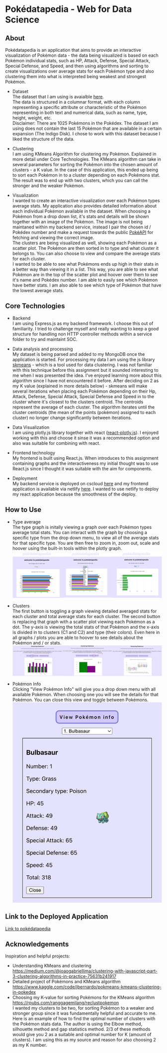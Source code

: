 # Pokédatapedia - Web for Data Science

## About

Pokédatapedia is an application that aims to provide an interactive visualization of Pokémon data - the data being visualized is based on each Pokémon individual stats, such as HP, Attack, Defense, Special Attack, Special Defense, and Speed, and then using algorithms and sorting to create visualizations over average stats for each Pokémon type and also clustering them into what is interpreted being weakest and strongest Pokémon.

- Dataset              
The dataset that I am using is avaialble [here](https://www.kaggle.com/datasets/takamasakato/pokemon-all-status-data).                     
The data is structured in a columnar format, with each column representing a specific attribute or characteristic of the Pokémon representing in both text and numerical data, such as name, type, height, weight, etc.          
Disclaimer: There are 1025 Pokémons in the Pokédex. The dataset I am using does not contain the last 15 Pokémon that are available in a certain expansion (The Indigo Disk). I chose to work with this dataset because I liked the structure of the data.            


- Clustering              
I am using KMeans Algorithm for clustering my Pokémon. Explained in more detail under Core Technologies. The KMeans algorithm can take in several parameters for sorting the Pokémon into the chosen amount of clusters - a K value. In the case of this application, this ended up being to sort each Pokémon in to a cluster depending on each Pokémons stat. The result was to end up with two clusters, which you can call the stronger and the weaker Pokémon.


- Visualization              
I wanted to create an interactive visualization over each Pokémon types average stats. My application also provides detailed information about each individual Pokémon available in the dataset. When choosing a Pokémon from a drop down list, it's stats and details will be shown together with an image of the Pokémon. The image is not being maintaned within my backend service, instead I pair the chosen id / Pokédex number and make a request towards the public [PokéAPI](https://pokeapi.co/) for fetching and viewing the correct image.               
The clusters are being visualized as well, showing each Pokémon as a scatter plot. The Pokémon are then sorted in to type and what cluster it belongs to. You can also choose to view and compare the average stats for each cluster.              
I wanted to be able to see what Pokémons ends up high in their stats in a better way than viewing it in a list. This way, you are able to see what Pokémon are in the top of the scatter plot and hoover over them to see it's name and Pokédex number. I am able to easily see which Pokémon have better stats. I am also able to see which type of Pokémon that have the lowest average stats. 

## Core Technologies
- Backend              
I am using Express.js as my backend framework. I choose this out of familiarity. I tried to challenge myself and really wanting to keep a good structure for handling non HTTP controller methods within a service folder to try and maintaint SOC.

- Data analysis and processing              
My dataset is being parsed and added to my MongoDB once the application is started. For processing my data I am using the js library [skmeans](www.npmjs.com/package/skmeans) - which is a tool used for data clustering. I was not familiar with this technique before this assignment but it sounded interesting to me when I was presented the idea. I've enjoyed learning more about this algorithm since I have not encountered it before. After deciding on 2 as my K value (explained in more details below) - skmeans will make several iterations when placing each Pokémon depending on their Hp, Attack, Defense, Special Attack, Special Defense and Speed in to the cluster where it's closest to the clusters centroid. The centroids represent the average of each cluster. The algorithm iterates until the cluster centroids (the mean of the points (pokémon) assigned to each cluster) no longer change significantly between iterations.

- Data Visualization              
I am using plotly.js library together with react ([react-plotly.js](https://plotly.com/javascript/react/)). I enjoyed working with this and choose it sinse it was a recommended option and also was suitable for combining with react.

- Frontend technology              
My frontend is built using React.js. When introduces to this assignment containing graphs and the interactiveness my initial thought was to use React.js since I thought it was suitable with the aim for components. 

- Deployment              
My backend service is deployed on cscloud [here](https://cscloud7-189.lnu.se/pokedata/api/v1) and my frontend application is available via netlify [here](https://pokedatapedia.netlify.app/). I wanted to use netlify to deploy my react application because the smoothness of the deploy.

## How to Use
- Type average              
The type graph is initally viewing a graph over each Pokémon types average total stats. You can interact with the graph by choosing a specific type from the drop down menu, to view all of the average stats for that specific type. You are then free to zoom in, zoom out, scale and hoover using the built-in tools within the plotly graph. ![imgtypes](/img/types.jpg)

- Clusters              
The first button is toggling a graph viewing detailed averaged stats for each cluster and total average stats for each cluster. The second button is replacing that graph with a scatter plot viewing each Pokémon as a dot. The y-axis is viewing the total stats of that Pokémon and the x-axis is divided in to clusters (C1 and C2) and type (their colors). 
Even here in all graphs / plots you are able to hoover to see details about the Pokémon and / or stats. ![imgcluster](/img/cluster.jpg)

- Pokémon Info              
Clicking "View Pokémon Info" will give you a drop down menu with all available Pokémon. When choosing one you will see the details for that Pokémon. You can close this view and toggle between Pokémons. ![imginfo](/img/info.jpg)

## Link to the Deployed Application

[Link to pokédatapedia](https://pokedatapedia.netlify.app/)

## Acknowledgements
Inspiration and helpful projects:
- Understanding KMeans and clustering                          
https://medium.com/@joaogabriellima/clustering-with-javascript-part-3-clustering-algorithms-in-practice-75631b241917
- Detailed project of Pokémons and KMeans algorithm            
https://www.kaggle.com/code/jbernardo/pokmeans-kmeans-clustering-in-pokedex
- Choosing my K-value for sorting Pokémons for the KMeans algorithm               
https://rpubs.com/ranggagemilang/reclustpokemon              
I wanted my clusters to be two, for sorting Pokémon to a weaker and stronger group since it was fundamentally helpful and accurate to me. Here is an example of how to find the optimal number of clusters with the Pokémon stats data. The author is using the Elbow method, silhouette method and gap statistics method. 2/3 of these methods would give you 2 as a suitable and optimal number for K (amount of clusters). I am using this as my source and reason for also choosing 2 as my K number.
